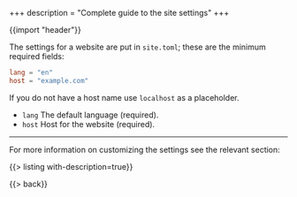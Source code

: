 +++
description = "Complete guide to the site settings"
+++

{{import "header"}}

The settings for a website are put in `site.toml`; these are the minimum required fields:

```toml
lang = "en"
host = "example.com"
```

If you do not have a host name use `localhost` as a placeholder.

* `lang` The default language (required).
* `host` Host for the website (required).

---

For more information on customizing the settings see the relevant section:

{{> listing with-description=true}}

{{> back}}
